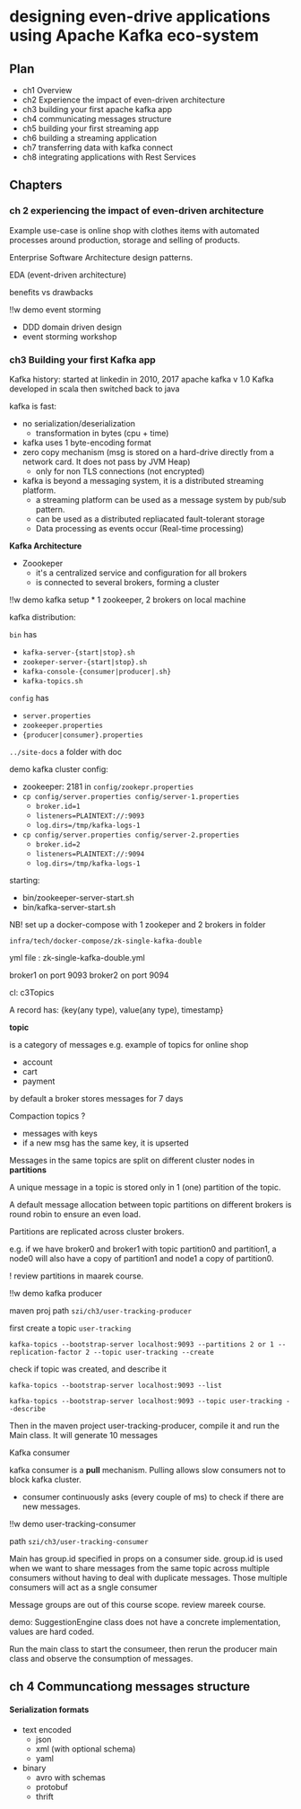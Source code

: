 # designing even-drive applications using Apache Kafka eco-system

## Plan
* ch1 Overview
* ch2 Experience the impact of even-driven architecture
* ch3 building your first apache kafka app
* ch4 communicating messages structure
* ch5 building your first streaming app 
* ch6 building a streaming application
* ch7 transferring data with kafka connect
* ch8 integrating applications with Rest Services

## Chapters

### ch 2 experiencing the impact of even-driven architecture
Example use-case  is online shop with clothes items with automated processes around production, storage and selling of products.

Enterprise Software Architecture design patterns.

EDA (event-driven architecture)

benefits vs drawbacks

!!w demo event storming
* DDD domain driven design
* event storming workshop
  
### ch3 Building your first Kafka app

Kafka history: started at linkedin in 2010, 2017 apache kafka  v 1.0
Kafka developed in scala then switched back to java

kafka is fast:
* no serialization/deserialization
  * transformation in bytes (cpu + time)
* kafka uses 1 byte-encoding format
* zero copy mechanism (msg is stored on a hard-drive directly from a network card. It does not pass by  JVM Heap)
    * only for non TLS connections (not encrypted)
* kafka is beyond a messaging system, it is a distributed streaming platform.  
  * a streaming platform can be used as a message system by pub/sub pattern. 
  * can be used as a distributed repliacated fault-tolerant storage
  * Data processing as events occur (Real-time processing)


**Kafka Architecture**

* Zoookeper
  * it's a centralized service and configuration for all brokers
  * is connected to several brokers, forming a cluster

!!w demo kafka setup 
    * 1 zookeeper, 2 brokers on local machine


kafka distribution:

`bin` has
* `kafka-server-{start|stop}.sh` 
*  `zookeper-server-{start|stop}.sh`
* `kafka-console-{consumer|producer|.sh}`
* `kafka-topics.sh`  

`config` has
* `server.properties`
* `zookeeper.properties`
* `{producer|consumer}.properties`
 
`../site-docs`   a folder with doc


demo kafka cluster config:
* zookeeper: 2181  in  `config/zookepr.properties`
* `cp config/server.properties config/server-1.properties`
  * `broker.id=1`
  * `listeners=PLAINTEXT://:9093`
  * `log.dirs=/tmp/kafka-logs-1`
* `cp config/server.properties config/server-2.properties`
    * `broker.id=2`
  * `listeners=PLAINTEXT://:9094`
  * `log.dirs=/tmp/kafka-logs-1`
  
starting:
* bin/zookeeper-server-start.sh
* bin/kafka-server-start.sh

NB! set up a docker-compose  with 1 zookeper and 2 brokers in folder

`infra/tech/docker-compose/zk-single-kafka-double`  

yml file : zk-single-kafka-double.yml

broker1 on port 9093  broker2 on port 9094

cl: c3Topics

A record has: 
{key(any type), value(any type), timestamp}

**topic**

is a category of messages e.g. example of topics for online shop
* account
* cart
* payment

by default a broker stores messages for 7 days

Compaction topics ? 
* messages with keys
* if a new msg has the same key, it is upserted
  
Messages in the same topics are split on different cluster nodes in **partitions**

A unique message in a topic is stored only in 1 (one) partition of the topic. 

A default message allocation between topic partitions on different brokers is round robin to ensure an even load. 

Partitions are replicated across cluster brokers.  

e.g. if we have broker0 and broker1  with topic partition0 and partition1,  a node0 will also have a copy of partition1 and node1  a copy of partition0. 

! review partitions in maarek course.

!!w  demo kafka producer 

maven proj path `szi/ch3/user-tracking-producer`

first create a topic `user-tracking`
```
kafka-topics --bootstrap-server localhost:9093 --partitions 2 or 1 --replication-factor 2 --topic user-tracking --create
```
check if topic was created, and describe it 
```
kafka-topics --bootstrap-server localhost:9093 --list

kafka-topics --bootstrap-server localhost:9093 --topic user-tracking --describe
```

Then in the maven project user-tracking-producer, compile it and run the Main class.
It will generate 10 messages 

Kafka consumer

kafka consumer is a **pull** mechanism. Pulling allows slow consumers not to block kafka cluster. 
* consumer continuously asks (every couple of ms) to check if there are new messages. 


!!w demo  user-tracking-consumer

path `szi/ch3/user-tracking-consumer`

Main has group.id specified in props on a consumer side. group.id is used when we want to share messages from the same topic across multiple consumers without having to deal with duplicate messages. Those multiple consumers will act as a sngle consumer

Message groups are out of this course scope. review mareek course.

demo: SuggestionEngine class does not have a concrete implementation, values are hard coded. 

Run the main class  to start the consumeer, then rerun the producer main class  and observe the consumption of messages. 

## ch 4 Communcationg messages structure

#### Serialization formats
* text encoded
  * json
  * xml (with optional schema)
  * yaml
* binary
  * avro with schemas
  * protobuf
  * thrift
  


